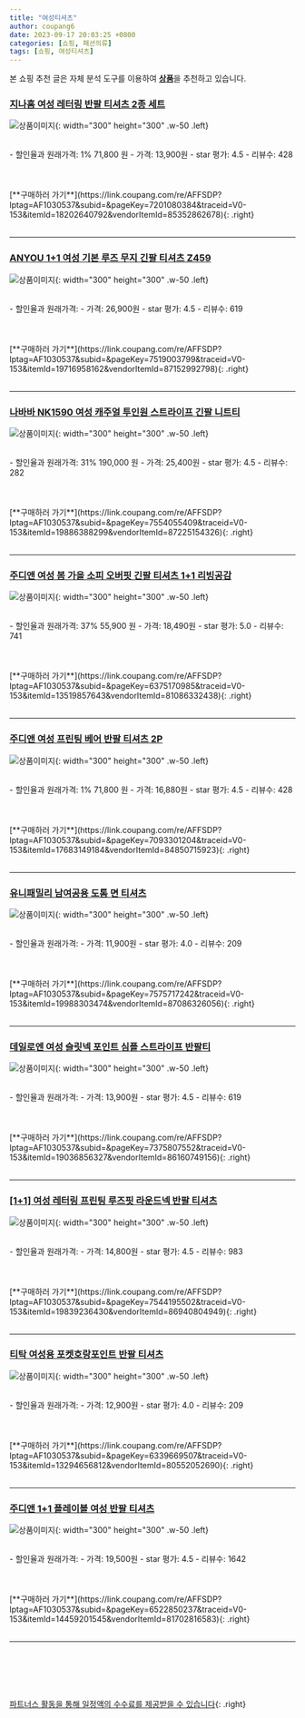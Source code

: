 ```yaml
---
title: "여성티셔츠"
author: coupang6
date: 2023-09-17 20:03:25 +0800
categories: [쇼핑, 패션의류]
tags: [쇼핑, 여성티셔츠]
---
```


본 쇼핑 추천 글은 자체 분석 도구를 이용하여 [**상품**](https://link.coupang.com/a/bao1ui)을 추천하고 있습니다.

### [지나홈 여성 레터링 반팔 티셔츠 2종 세트](https://link.coupang.com/re/AFFSDP?lptag=AF1030537&subid=&pageKey=7201080384&traceid=V0-153&itemId=18202640792&vendorItemId=85352862678)

![상품이미지](https://thumbnail6.coupangcdn.com/thumbnails/remote/230x230ex/image/vendor_inventory/ea82/91f4d836fc6ffc00552cb08580dba7ab64771b186b275fa375bdfd4599e2.jpg){: width="300" height="300" .w-50 .left}


<br>
- 할인율과 원래가격: 1%  71,800   원
- 가격: 13,900원
- star 평가: 4.5
- 리뷰수: 428
<br>
<br>
<br>
<br>
[**구매하러 가기**](https://link.coupang.com/re/AFFSDP?lptag=AF1030537&subid=&pageKey=7201080384&traceid=V0-153&itemId=18202640792&vendorItemId=85352862678){: .right}
<br>
<br>

---

### [ANYOU 1+1 여성 기본 루즈 무지 긴팔 티셔츠 Z459](https://link.coupang.com/re/AFFSDP?lptag=AF1030537&subid=&pageKey=7519003799&traceid=V0-153&itemId=19716958162&vendorItemId=87152992798)

![상품이미지](https://thumbnail8.coupangcdn.com/thumbnails/remote/230x230ex/image/vendor_inventory/b2f9/173bcb6916a82b6cb2b3c901e7abc2c1d13796ce76dee7d17594cc61d5d0.jpg){: width="300" height="300" .w-50 .left}


<br>
- 할인율과 원래가격: 
- 가격: 26,900원
- star 평가: 4.5
- 리뷰수: 619
<br>
<br>
<br>
<br>
[**구매하러 가기**](https://link.coupang.com/re/AFFSDP?lptag=AF1030537&subid=&pageKey=7519003799&traceid=V0-153&itemId=19716958162&vendorItemId=87152992798){: .right}
<br>
<br>

---

### [나바바 NK1590 여성 캐주얼 투인원 스트라이프 긴팔 니트티](https://link.coupang.com/re/AFFSDP?lptag=AF1030537&subid=&pageKey=7554055409&traceid=V0-153&itemId=19886388299&vendorItemId=87225154326)

![상품이미지](https://thumbnail7.coupangcdn.com/thumbnails/remote/230x230ex/image/vendor_inventory/016a/85d6dcabcfb42fb8ea431b992c66b94317d2b6fea51ee2dacdfe709d3d39.jpg){: width="300" height="300" .w-50 .left}


<br>
- 할인율과 원래가격: 31%  190,000   원
- 가격: 25,400원
- star 평가: 4.5
- 리뷰수: 282
<br>
<br>
<br>
<br>
[**구매하러 가기**](https://link.coupang.com/re/AFFSDP?lptag=AF1030537&subid=&pageKey=7554055409&traceid=V0-153&itemId=19886388299&vendorItemId=87225154326){: .right}
<br>
<br>

---

### [주디앤 여성 봄 가을 소피 오버핏 긴팔 티셔츠 1+1 리빙공감](https://link.coupang.com/re/AFFSDP?lptag=AF1030537&subid=&pageKey=6375170985&traceid=V0-153&itemId=13519857643&vendorItemId=81086332438)

![상품이미지](https://thumbnail10.coupangcdn.com/thumbnails/remote/230x230ex/image/vendor_inventory/d338/0abd13de85e5b721f830f195e49d43df228d18a4802284ab30ad9a1758fd.jpg){: width="300" height="300" .w-50 .left}


<br>
- 할인율과 원래가격: 37%  55,900   원
- 가격: 18,490원
- star 평가: 5.0
- 리뷰수: 741
<br>
<br>
<br>
<br>
[**구매하러 가기**](https://link.coupang.com/re/AFFSDP?lptag=AF1030537&subid=&pageKey=6375170985&traceid=V0-153&itemId=13519857643&vendorItemId=81086332438){: .right}
<br>
<br>

---

### [주디앤 여성 프린팅 베어 반팔 티셔츠 2P](https://link.coupang.com/re/AFFSDP?lptag=AF1030537&subid=&pageKey=7093301204&traceid=V0-153&itemId=17683149184&vendorItemId=84850715923)

![상품이미지](https://thumbnail6.coupangcdn.com/thumbnails/remote/230x230ex/image/vendor_inventory/5796/71e39599e7c0562fbdf9d821f424255acfadde887256d5b3ed94355a7021.jpg){: width="300" height="300" .w-50 .left}


<br>
- 할인율과 원래가격: 1%  71,800   원
- 가격: 16,880원
- star 평가: 4.5
- 리뷰수: 428
<br>
<br>
<br>
<br>
[**구매하러 가기**](https://link.coupang.com/re/AFFSDP?lptag=AF1030537&subid=&pageKey=7093301204&traceid=V0-153&itemId=17683149184&vendorItemId=84850715923){: .right}
<br>
<br>

---

### [유니패밀리 남여공용 도톰 면 티셔츠](https://link.coupang.com/re/AFFSDP?lptag=AF1030537&subid=&pageKey=7575717242&traceid=V0-153&itemId=19988303474&vendorItemId=87086326056)

![상품이미지](https://thumbnail8.coupangcdn.com/thumbnails/remote/230x230ex/image/vendor_inventory/06d9/980e77afb45774f215200a44e523e65796da9f8002a6770ebdc0bf415e4d.jpg){: width="300" height="300" .w-50 .left}


<br>
- 할인율과 원래가격: 
- 가격: 11,900원
- star 평가: 4.0
- 리뷰수: 209
<br>
<br>
<br>
<br>
[**구매하러 가기**](https://link.coupang.com/re/AFFSDP?lptag=AF1030537&subid=&pageKey=7575717242&traceid=V0-153&itemId=19988303474&vendorItemId=87086326056){: .right}
<br>
<br>

---

### [데일로엔 여성 슬릿넥 포인트 심플 스트라이프 반팔티](https://link.coupang.com/re/AFFSDP?lptag=AF1030537&subid=&pageKey=7375807552&traceid=V0-153&itemId=19036856327&vendorItemId=86160749156)

![상품이미지](https://thumbnail9.coupangcdn.com/thumbnails/remote/230x230ex/image/vendor_inventory/0267/4ee338527467416fa60dfdd59b2ae6829340b00350e30d07fb025f86327d.jpg){: width="300" height="300" .w-50 .left}


<br>
- 할인율과 원래가격: 
- 가격: 13,900원
- star 평가: 4.5
- 리뷰수: 619
<br>
<br>
<br>
<br>
[**구매하러 가기**](https://link.coupang.com/re/AFFSDP?lptag=AF1030537&subid=&pageKey=7375807552&traceid=V0-153&itemId=19036856327&vendorItemId=86160749156){: .right}
<br>
<br>

---

### [[1+1] 여성 레터링 프린팅 루즈핏 라운드넥 반팔 티셔츠](https://link.coupang.com/re/AFFSDP?lptag=AF1030537&subid=&pageKey=7544195502&traceid=V0-153&itemId=19839236430&vendorItemId=86940804949)

![상품이미지](https://thumbnail9.coupangcdn.com/thumbnails/remote/230x230ex/image/vendor_inventory/867b/1bbbe18ce8c3ddca1ab2c8dd916ac0bf6fb2b783ac44e2fa76fd0c78cc5c.jpg){: width="300" height="300" .w-50 .left}


<br>
- 할인율과 원래가격: 
- 가격: 14,800원
- star 평가: 4.5
- 리뷰수: 983
<br>
<br>
<br>
<br>
[**구매하러 가기**](https://link.coupang.com/re/AFFSDP?lptag=AF1030537&subid=&pageKey=7544195502&traceid=V0-153&itemId=19839236430&vendorItemId=86940804949){: .right}
<br>
<br>

---

### [티탁 여성용 포켓호랑포인트 반팔 티셔츠](https://link.coupang.com/re/AFFSDP?lptag=AF1030537&subid=&pageKey=6339669507&traceid=V0-153&itemId=13294656812&vendorItemId=80552052690)

![상품이미지](https://thumbnail6.coupangcdn.com/thumbnails/remote/230x230ex/image/rs_quotation_api/awqyqrqe/2420d0224e954636931abe27958be0f1.jpg){: width="300" height="300" .w-50 .left}


<br>
- 할인율과 원래가격: 
- 가격: 12,900원
- star 평가: 4.0
- 리뷰수: 209
<br>
<br>
<br>
<br>
[**구매하러 가기**](https://link.coupang.com/re/AFFSDP?lptag=AF1030537&subid=&pageKey=6339669507&traceid=V0-153&itemId=13294656812&vendorItemId=80552052690){: .right}
<br>
<br>

---

### [주디앤 1+1 플레이볼 여성 반팔 티셔츠](https://link.coupang.com/re/AFFSDP?lptag=AF1030537&subid=&pageKey=6522850237&traceid=V0-153&itemId=14459201545&vendorItemId=81702816583)

![상품이미지](https://thumbnail9.coupangcdn.com/thumbnails/remote/230x230ex/image/vendor_inventory/25de/fd8127b8446eba11fd30b4a4876aa00c8238a44026c53b220dc7d96c3131.jpg){: width="300" height="300" .w-50 .left}


<br>
- 할인율과 원래가격: 
- 가격: 19,500원
- star 평가: 4.5
- 리뷰수: 1642
<br>
<br>
<br>
<br>
[**구매하러 가기**](https://link.coupang.com/re/AFFSDP?lptag=AF1030537&subid=&pageKey=6522850237&traceid=V0-153&itemId=14459201545&vendorItemId=81702816583){: .right}
<br>
<br>

---
<br><br><br><br><br> [파트너스 활동을 통해 일정액의 수수료를 제공받을 수 있습니다](https://link.coupang.com/a/bao1ui){: .right}